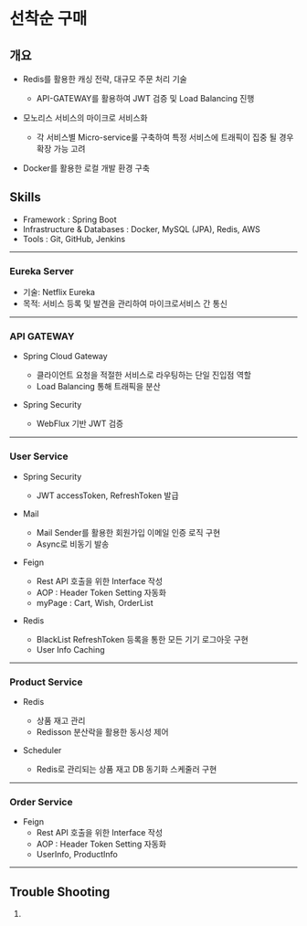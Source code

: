 # 선착순 구매

## 개요
- Redis를 활용한 캐싱 전략, 대규모 주문 처리 기술
  - API-GATEWAY를 활용하여 JWT 검증 및 Load Balancing 진행


- 모노리스 서비스의 마이크로 서비스화
  - 각 서비스별 Micro-service룰 구축하여 특정 서비스에 트래픽이 집중 될 경우 확장 가능 고려


- Docker를 활용한 로컬 개발 환경 구축
 

## Skills

- Framework : Spring Boot
- Infrastructure & Databases : Docker, MySQL (JPA), Redis, AWS
- Tools : Git, GitHub, Jenkins

<hr>

### Eureka Server
- 기술: Netflix Eureka
- 목적: 서비스 등록 및 발견을 관리하여 마이크로서비스 간 통신
   
<hr>

### API GATEWAY
- Spring Cloud Gateway
   - 클라이언트 요청을 적절한 서비스로 라우팅하는 단일 진입점 역할
   - Load Balancing 통해 트래픽을 분산
  

- Spring Security
   - WebFlux 기반 JWT 검증

<hr>

### User Service
- Spring Security
    - JWT accessToken, RefreshToken 발급


- Mail
  - Mail Sender를 활용한 회원가입 이메일 인증 로직 구현
  - Async로 비동기 발송


- Feign
  - Rest API 호출을 위한 Interface 작성
  - AOP : Header Token Setting 자동화
  - myPage : Cart, Wish, OrderList


- Redis
  - BlackList RefreshToken 등록을 통한 모든 기기 로그아웃 구현
  - User Info Caching


<hr>

### Product Service

- Redis
    - 상품 재고 관리
    - Redisson 분산락을 활용한 동시성 제어


- Scheduler
  - Redis로 관리되는 상품 재고 DB 동기화 스케줄러 구현


<hr>

### Order Service

- Feign
  - Rest API 호출을 위한 Interface 작성
  - AOP : Header Token Setting 자동화
  - UserInfo, ProductInfo 

<hr>

## Trouble Shooting

1.
